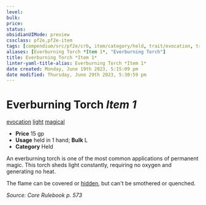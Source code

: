 ```yaml
---
level:
bulk:
price:
status:
obsidianUIMode: preview
cssclass: pf2e,pf2e-item
tags: [compendium/src/pf2e/crb, item/category/held, trait/evocation, trait/light, trait/magical]
aliases: [Everburning Torch *Item 1*, "Everburning Torch"]
title: Everburning Torch *Item 1*
linter-yaml-title-alias: Everburning Torch *Item 1*
date created: Monday, June 19th 2023, 5:15:09 pm
date modified: Thursday, June 29th 2023, 5:30:59 pm
---
```


# Everburning Torch *Item 1*

[evocation](rules/traits/evocation.md) [light](rules/traits/light.md) [magical](rules/traits/magical.md)  

- **Price** 15 gp
- **Usage** held in 1 hand; **Bulk** L
- **Category** Held

An everburning torch is one of the most common applications of permanent magic. This torch sheds light constantly, requiring no oxygen and generating no heat.

The flame can be covered or [hidden](rules/conditions.md#Hidden), but can't be smothered or quenched.

*Source: Core Rulebook p. 573*
